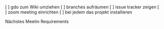[ ] gdo zum Wiki umziehen
[ ] branches aufräumen
[ ] issue tracker zeigen
[ ] zoom meeting einrichten
[ ] bei jedem das projekt installieren

Nächstes Meetin Requirements
